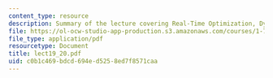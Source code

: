 ```yaml
---
content_type: resource
description: Summary of the lecture covering Real-Time Optimization, Dynamic Programming.
file: https://ol-ocw-studio-app-production.s3.amazonaws.com/courses/1-731-water-resource-systems-fall-2006/c0b1c469bdcd694ed5258ed7f8571caa_lect19_20.pdf
file_type: application/pdf
resourcetype: Document
title: lect19_20.pdf
uid: c0b1c469-bdcd-694e-d525-8ed7f8571caa
---
```


